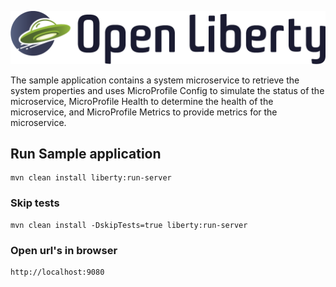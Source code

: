 ![](https://github.com/OpenLiberty/open-liberty/blob/master/logos/logo_horizontal_light_navy.png)

The sample application contains a system microservice to retrieve the system properties and uses MicroProfile Config to simulate the status of the microservice, MicroProfile Health to determine the health of the microservice, and MicroProfile Metrics to provide metrics for the microservice.

## Run Sample application
    mvn clean install liberty:run-server

### Skip tests
    mvn clean install -DskipTests=true liberty:run-server

### Open url's in browser
    http://localhost:9080

